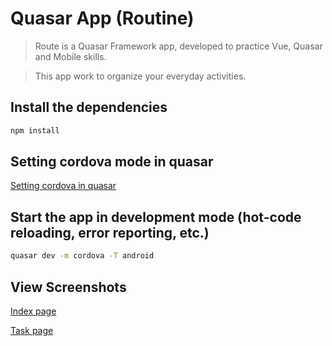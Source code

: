 # Quasar App (Routine)

> Route is a Quasar Framework app, developed to practice Vue, Quasar and Mobile skills.

> This app work to organize your everyday activities.

## Install the dependencies
```bash
npm install
```

## Setting cordova mode in quasar
[Setting cordova in quasar](https://quasar.dev/quasar-cli/developing-cordova-apps/introduction)

## Start the app in development mode (hot-code reloading, error reporting, etc.)
```bash
quasar dev -m cordova -T android
```

## View Screenshots
[Index page](https://github.com/erandirjunior/routine/tree/master/src/app/view/assets/index_image.jpg)

[Task page](https://github.com/erandirjunior/routine/tree/master/src/app/view/assets/task_image.jpg)
